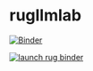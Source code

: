 # rugllmlab


[![Binder](https://mybinder.org/badge_logo.svg)](https://mybinder.org/v2/gh/UG-Team-Data-Science/rugllmlab/HEAD)


[![launch rug binder](https://img.shields.io/badge/launch%20%7C%20-rug%20binder-blue)](https://binderhub.app.rug.nl/v2/gh/UG-Team-Data-Science/rugllmlab/HEAD)
